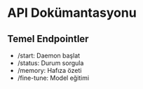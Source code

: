 # API Dokümantasyonu
 
## Temel Endpointler
- /start: Daemon başlat
- /status: Durum sorgula
- /memory: Hafıza özeti
- /fine-tune: Model eğitimi 